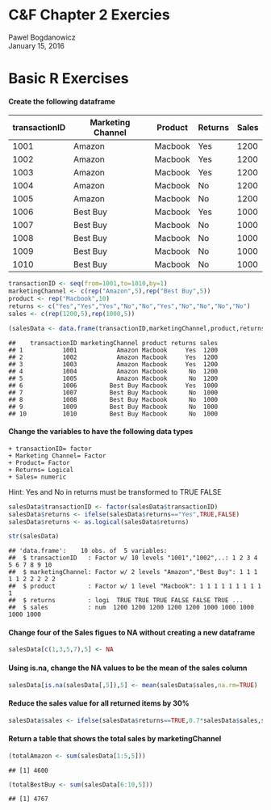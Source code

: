 # C&F Chapter 2 Exercies
Pawel Bogdanowicz  
January 15, 2016  

# Basic R Exercises

#### Create the following dataframe

transactionID | Marketing Channel | Product | Returns | Sales
--------------|-------------------|---------|--------|------
1001 | Amazon | Macbook | Yes | 1200
1002 | Amazon | Macbook | Yes | 1200
1003 | Amazon | Macbook | Yes | 1200
1004 | Amazon | Macbook | No | 1200
1005 | Amazon | Macbook | No | 1200
1006 | Best Buy | Macbook | Yes  | 1000
1007 | Best Buy | Macbook | No | 1000
1008 | Best Buy | Macbook | No | 1000
1009 | Best Buy | Macbook | No | 1000
1010 | Best Buy | Macbook | No | 1000


```r
transactionID <- seq(from=1001,to=1010,by=1)
marketingChannel <- c(rep("Amazon",5),rep("Best Buy",5))
product <- rep("Macbook",10)
returns <- c("Yes","Yes","Yes","No","No","Yes","No","No","No","No")
sales <- c(rep(1200,5),rep(1000,5))

(salesData <- data.frame(transactionID,marketingChannel,product,returns,sales))
```

```
##    transactionID marketingChannel product returns sales
## 1           1001           Amazon Macbook     Yes  1200
## 2           1002           Amazon Macbook     Yes  1200
## 3           1003           Amazon Macbook     Yes  1200
## 4           1004           Amazon Macbook      No  1200
## 5           1005           Amazon Macbook      No  1200
## 6           1006         Best Buy Macbook     Yes  1000
## 7           1007         Best Buy Macbook      No  1000
## 8           1008         Best Buy Macbook      No  1000
## 9           1009         Best Buy Macbook      No  1000
## 10          1010         Best Buy Macbook      No  1000
```

#### Change the variables to have the following data types
    + transactionID= factor
    + Marketing Channel= Factor
    + Product= Factor
    + Returns= Logical
    + Sales= numeric
Hint: Yes and No in returns must be transformed to TRUE FALSE
    

```r
salesData$transactionID <- factor(salesData$transactionID)
salesData$returns <- ifelse(salesData$returns=="Yes",TRUE,FALSE)
salesData$returns <- as.logical(salesData$returns)

str(salesData)
```

```
## 'data.frame':	10 obs. of  5 variables:
##  $ transactionID   : Factor w/ 10 levels "1001","1002",..: 1 2 3 4 5 6 7 8 9 10
##  $ marketingChannel: Factor w/ 2 levels "Amazon","Best Buy": 1 1 1 1 1 2 2 2 2 2
##  $ product         : Factor w/ 1 level "Macbook": 1 1 1 1 1 1 1 1 1 1
##  $ returns         : logi  TRUE TRUE TRUE FALSE FALSE TRUE ...
##  $ sales           : num  1200 1200 1200 1200 1200 1000 1000 1000 1000 1000
```


#### Change four of the Sales figues to NA without creating a new dataframe


```r
salesData[c(1,3,5,7),5] <- NA
```

#### Using is.na, change the NA values to be the mean of the sales column


```r
salesData[is.na(salesData[,5]),5] <- mean(salesData$sales,na.rm=TRUE)
```

#### Reduce the sales value for all returned items by 30%


```r
salesData$sales <- ifelse(salesData$returns==TRUE,0.7*salesData$sales,salesData$sales)
```

#### Return a table that shows the total sales by marketingChannel


```r
(totalAmazon <- sum(salesData[1:5,5]))
```

```
## [1] 4600
```

```r
(totalBestBuy <- sum(salesData[6:10,5]))
```

```
## [1] 4767
```
